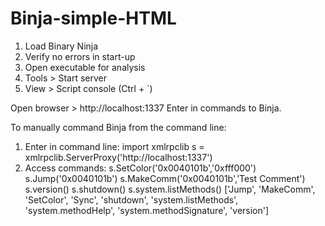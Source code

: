 ﻿# Binja-simple-HTML
1. Load Binary Ninja
2. Verify no errors in start-up
3. Open executable for analysis
4. Tools > Start server
5. View > Script console  (Ctrl + `)

Open browser > http://localhost:1337
Enter in commands to Binja.

To manually command Binja from the command line:
1. Enter in command line:
import xmlrpclib
s = xmlrpclib.ServerProxy('http://localhost:1337')
2. Access commands:
s.SetColor('0x0040101b','0xfff000')
s.Jump('0x0040101b')
s.MakeComm('0x0040101b','Test Comment')
s.version()
s.shutdown()
s.system.listMethods()
['Jump', 'MakeComm', 'SetColor', 'Sync', 'shutdown', 'system.listMethods', 'system.methodHelp', 'system.methodSignature', 'version']
